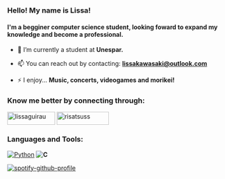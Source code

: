 


### Hello! My name is Lissa! 
#### I'm a begginer computer science student, looking foward to expand my knowledge and become a professional. 


- 🔭 I’m currently a student at **Unespar.**

- 📫 You can reach out by contacting: **lissakawasaki@outlook.com**

- ⚡ I enjoy... **Music, concerts, videogames and morikei!**

<h3 align="left">Know me better by connecting through: </h3>
<p align="left">
<a href="https://instagram.com/lissaguirau" target="blank"><img align="center" src="[https://img.shields.io/badge/Instagram-E4405F?style=for-the-badge&logo=instagram&logoColor=white)](https://aleen42.github.io/badges/src/pinterest.svg)" alt="lissaguirau" height="30" width="110" /></a> <a href="https://br.pinterest.com/risatsuss/" target="blank"><img align="center" src="[https://img.shields.io/badge/Pinterest-%23E60023.svg?&style=for-the-badge&logo=Pinterest&logoColor=white](https://aleen42.github.io/badges/src/pinterest.svg)" alt="risatsuss" height="30" width="120" /></a>  
</p>

<h3 align="left">Languages and Tools:</h3>
<p align="left">
  
[![Python](https://img.shields.io/badge/python-3670A0?logo=python&logoColor=ffdd54)](https://img.shields.io/badge/Python-3776AB.svg?style=for-the-badge&logo=Python&logoColor=white) **![C](https://img.shields.io/badge/c-%2300599C.svg?logo=c&logoColor=white)**

</p>



[![spotify-github-profile](https://spotify-github-profile.vercel.app/api/view?uid=lissakawa&cover_image=true&theme=natemoo-re&show_offline=false&background_color=121212&interchange=false&bar_color=b9469f&bar_color_cover=false)](https://github.com/kittinan/spotify-github-profile)

  
